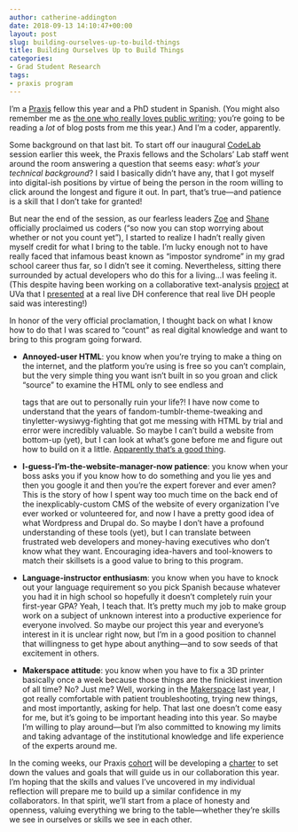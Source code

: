 ```yaml
---
author: catherine-addington
date: 2018-09-13 14:10:47+00:00
layout: post
slug: building-ourselves-up-to-build-things
title: Building Ourselves Up to Build Things
categories:
- Grad Student Research
tags:
- praxis program
---
```


I’m a [Praxis](http://praxis.scholarslab.org/) fellow this year and a PhD student in Spanish. (You might also remember me as [the one who really loves public writing](http://scholarslab.org/digital-humanities/writing-in-public-on-purpose-at-washington-lee-university/); you’re going to be reading a _lot_ of blog posts from me this year.) And I’m a coder, apparently.

Some background on that last bit. To start off our inaugural [CodeLab](https://github.com/scholarslab/CodeLab) session earlier this week, the Praxis fellows and the Scholars’ Lab staff went around the room answering a question that seems easy: _what’s your technical background_? I said I basically didn’t have any, that I got myself into digital-ish positions by virtue of being the person in the room willing to click around the longest and figure it out. In part, that’s true—and patience is a skill that I don’t take for granted!

But near the end of the session, as our fearless leaders [Zoe](http://scholarslab.org/people/zoe-leblanc/) and [Shane](http://scholarslab.org/people/shane-lin/) officially proclaimed us coders (“so now you can stop worrying about whether or not you count yet”), I started to realize I hadn’t really given myself credit for what I bring to the table. I’m lucky enough not to have really faced that infamous beast known as “impostor syndrome” in my grad school career thus far, so I didn’t see it coming. Nevertheless, sitting there surrounded by actual developers who do this for a living…I was feeling it. (This despite having been working on a collaborative text-analysis [project](http://multepal.spanitalport.virginia.edu/) at UVa that I [presented](http://catherineaddington.com/adho2018) at a real live DH conference that real live DH people said was interesting!)

In honor of the very official proclamation, I thought back on what I know how to do that I was scared to “count” as real digital knowledge and want to bring to this program going forward.



 	
  * **Annoyed-user HTML**: you know when you’re trying to make a thing on the internet, and the platform you’re using is free so you can’t complain, but the very simple thing you want isn’t built in so you groan and click “source” to examine the HTML only to see endless <span> and <div> tags that are out to personally ruin your life?! I have now come to understand that the years of fandom-tumblr-theme-tweaking and tinyletter-wysiwyg-fighting that got me messing with HTML by trial and error were incredibly valuable. So maybe I can’t build a website from bottom-up (yet), but I can look at what’s gone before me and figure out how to build on it a little. [Apparently that’s a good thing](https://en.wikipedia.org/wiki/Don%27t_repeat_yourself).

 	
  * **I-guess-I’m-the-website-manager-now patience**: you know when your boss asks you if you know how to do something and you lie yes and then you google it and then you’re the expert forever and ever amen? This is the story of how I spent way too much time on the back end of the inexplicably-custom CMS of the website of every organization I’ve ever worked or volunteered for, and now I have a pretty good idea of what Wordpress and Drupal do. So maybe I don’t have a profound understanding of these tools (yet), but I can translate between frustrated web developers and money-having executives who don’t know what they want. Encouraging idea-havers and tool-knowers to match their skillsets is a good value to bring to this program.

 	
  * **Language-instructor enthusiasm**: you know when you have to knock out your language requirement so you pick Spanish because whatever you had it in high school so hopefully it doesn’t completely ruin your first-year GPA? Yeah, I teach that. It’s pretty much my job to make group work on a subject of unknown interest into a productive experience for everyone involved. So maybe our project this year and everyone’s interest in it is unclear right now, but I’m in a good position to channel that willingness to get hype about anything—and to sow seeds of that excitement in others.

 	
  * **Makerspace attitude**: you know when you have to fix a 3D printer basically once a week because those things are the finickiest invention of all time? No? Just me? Well, working in the [Makerspace](http://scholarslab.org/makerspace/) last year, I got really comfortable with patient troubleshooting, trying new things, and most importantly, asking for help. That last one doesn’t come easy for me, but it’s going to be important heading into this year. So maybe I’m willing to play around—but I’m also committed to knowing my limits and taking advantage of the institutional knowledge and life experience of the experts around me.


In the coming weeks, our Praxis [cohort](http://praxis.scholarslab.org/people/) will be developing a [charter](http://praxis.scholarslab.org/charter/) to set down the values and goals that will guide us in our collaboration this year. I’m hoping that the skills and values I’ve uncovered in my individual reflection will prepare me to build up a similar confidence in my collaborators. In that spirit, we’ll start from a place of honesty and openness, valuing everything we bring to the table—whether they’re skills we see in ourselves or skills we see in each other.

